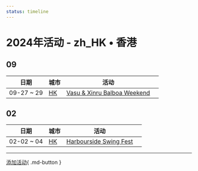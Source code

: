 ```yaml
---
status: timeline
---
```


# 2024年活动 - zh_HK • 香港

## 09

| 日期 | 城市 | 活动 | |
| --- | --- | --- | --- |
| 09-27 ~ 29 | [HK](HK.md) | [Vasu & Xinru Balboa Weekend](vasu-n-xinru-balboa-weekend.md) |  |

## 02

| 日期 | 城市 | 活动 | |
| --- | --- | --- | --- |
| 02-02 ~ 04 | [HK](HK.md) | [Harbourside Swing Fest](harbourside-swing-fest.md) |  |

---

[添加活动](https://github.com/swingdance/events/issues/new?assignees=&labels=add+event&projects=&template=02-add_entity.yml&title=Add%20Event%3A%20zh_HK%20%E2%80%A2%20%3CName%3E&region=zh_HK&province=&city=&org_id=){ .md-button }
